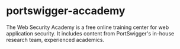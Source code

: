 # portswigger-accademy
The Web Security Academy is a free online training center for web application security. It includes content from PortSwigger's in-house research team, experienced academics.
